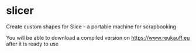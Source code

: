 # slicer
Create custom shapes for Slice - a portable machine for scrapbooking

You will be able to download a compiled version on https://www.reukauff.eu after it is ready to use
